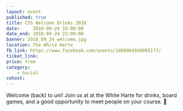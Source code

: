 ```yaml
---
layout: event
published: true
title: CSS Welcome Drinks 2018
date:     2018-09-24 18:00:00
date_end: 2018-09-24 23:00:00
banner: 2018_09_24_welcome.jpg
location: The White Harte
fb_link: https://www.facebook.com/events/1008064936065177/
ticket_link:
price: Free
category:
    - Social
cohost:
---
```


Welcome (back) to uni!
Join us at at the White Harte for drinks, board games, and a good opportunity to meet people on your course. 🍻
